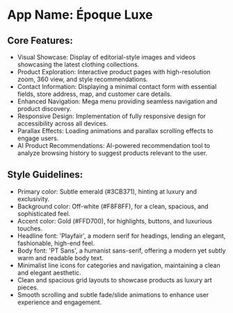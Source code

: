 # **App Name**: Époque Luxe

## Core Features:

- Visual Showcase: Display of editorial-style images and videos showcasing the latest clothing collections.
- Product Exploration: Interactive product pages with high-resolution zoom, 360 view, and style recommendations.
- Contact Information: Displaying a minimal contact form with essential fields, store address, map, and customer care details.
- Enhanced Navigation: Mega menu providing seamless navigation and product discovery.
- Responsive Design: Implementation of fully responsive design for accessibility across all devices.
- Parallax Effects: Loading animations and parallax scrolling effects to engage users.
- AI Product Recommendations: AI-powered recommendation tool to analyze browsing history to suggest products relevant to the user.

## Style Guidelines:

- Primary color: Subtle emerald (#3CB371), hinting at luxury and exclusivity.
- Background color: Off-white (#F8F8FF), for a clean, spacious, and sophisticated feel.
- Accent color: Gold (#FFD700), for highlights, buttons, and luxurious touches.
- Headline font: 'Playfair', a modern serif for headings, lending an elegant, fashionable, high-end feel.
- Body font: 'PT Sans', a humanist sans-serif, offering a modern yet subtly warm and readable body text.
- Minimalist line icons for categories and navigation, maintaining a clean and elegant aesthetic.
- Clean and spacious grid layouts to showcase products as luxury art pieces.
- Smooth scrolling and subtle fade/slide animations to enhance user experience and engagement.